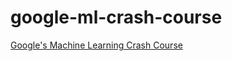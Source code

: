 # google-ml-crash-course
[Google's Machine Learning Crash Course](https://developers.google.com/machine-learning/crash-course/ml-intro)
